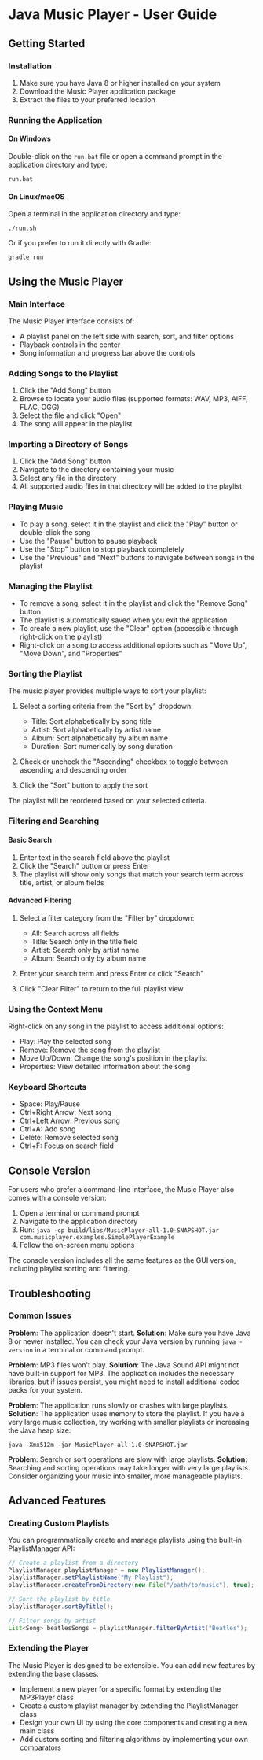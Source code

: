 # Java Music Player - User Guide

## Getting Started

### Installation

1. Make sure you have Java 8 or higher installed on your system
2. Download the Music Player application package
3. Extract the files to your preferred location

### Running the Application

#### On Windows
Double-click on the `run.bat` file or open a command prompt in the application directory and type:
```
run.bat
```

#### On Linux/macOS
Open a terminal in the application directory and type:
```
./run.sh
```

Or if you prefer to run it directly with Gradle:
```
gradle run
```

## Using the Music Player

### Main Interface

The Music Player interface consists of:
- A playlist panel on the left side with search, sort, and filter options
- Playback controls in the center
- Song information and progress bar above the controls

### Adding Songs to the Playlist

1. Click the "Add Song" button
2. Browse to locate your audio files (supported formats: WAV, MP3, AIFF, FLAC, OGG)
3. Select the file and click "Open"
4. The song will appear in the playlist

### Importing a Directory of Songs

1. Click the "Add Song" button
2. Navigate to the directory containing your music
3. Select any file in the directory
4. All supported audio files in that directory will be added to the playlist

### Playing Music

- To play a song, select it in the playlist and click the "Play" button or double-click the song
- Use the "Pause" button to pause playback
- Use the "Stop" button to stop playback completely
- Use the "Previous" and "Next" buttons to navigate between songs in the playlist

### Managing the Playlist

- To remove a song, select it in the playlist and click the "Remove Song" button
- The playlist is automatically saved when you exit the application
- To create a new playlist, use the "Clear" option (accessible through right-click on the playlist)
- Right-click on a song to access additional options such as "Move Up", "Move Down", and "Properties"

### Sorting the Playlist

The music player provides multiple ways to sort your playlist:

1. Select a sorting criteria from the "Sort by" dropdown:
   - Title: Sort alphabetically by song title
   - Artist: Sort alphabetically by artist name
   - Album: Sort alphabetically by album name
   - Duration: Sort numerically by song duration

2. Check or uncheck the "Ascending" checkbox to toggle between ascending and descending order

3. Click the "Sort" button to apply the sort

The playlist will be reordered based on your selected criteria.

### Filtering and Searching

#### Basic Search
1. Enter text in the search field above the playlist
2. Click the "Search" button or press Enter
3. The playlist will show only songs that match your search term across title, artist, or album fields

#### Advanced Filtering
1. Select a filter category from the "Filter by" dropdown:
   - All: Search across all fields
   - Title: Search only in the title field
   - Artist: Search only by artist name
   - Album: Search only by album name

2. Enter your search term and press Enter or click "Search"

3. Click "Clear Filter" to return to the full playlist view

### Using the Context Menu

Right-click on any song in the playlist to access additional options:
- Play: Play the selected song
- Remove: Remove the song from the playlist
- Move Up/Down: Change the song's position in the playlist
- Properties: View detailed information about the song

### Keyboard Shortcuts

- Space: Play/Pause
- Ctrl+Right Arrow: Next song
- Ctrl+Left Arrow: Previous song
- Ctrl+A: Add song
- Delete: Remove selected song
- Ctrl+F: Focus on search field

## Console Version

For users who prefer a command-line interface, the Music Player also comes with a console version:

1. Open a terminal or command prompt
2. Navigate to the application directory
3. Run: `java -cp build/libs/MusicPlayer-all-1.0-SNAPSHOT.jar com.musicplayer.examples.SimplePlayerExample`
4. Follow the on-screen menu options

The console version includes all the same features as the GUI version, including playlist sorting and filtering.

## Troubleshooting

### Common Issues

**Problem**: The application doesn't start.
**Solution**: Make sure you have Java 8 or newer installed. You can check your Java version by running `java -version` in a terminal or command prompt.

**Problem**: MP3 files won't play.
**Solution**: The Java Sound API might not have built-in support for MP3. The application includes the necessary libraries, but if issues persist, you might need to install additional codec packs for your system.

**Problem**: The application runs slowly or crashes with large playlists.
**Solution**: The application uses memory to store the playlist. If you have a very large music collection, try working with smaller playlists or increasing the Java heap size:
```
java -Xmx512m -jar MusicPlayer-all-1.0-SNAPSHOT.jar
```

**Problem**: Search or sort operations are slow with large playlists.
**Solution**: Searching and sorting operations may take longer with very large playlists. Consider organizing your music into smaller, more manageable playlists.

## Advanced Features

### Creating Custom Playlists

You can programmatically create and manage playlists using the built-in PlaylistManager API:

```java
// Create a playlist from a directory
PlaylistManager playlistManager = new PlaylistManager();
playlistManager.setPlaylistName("My Playlist");
playlistManager.createFromDirectory(new File("/path/to/music"), true); // true for recursive search

// Sort the playlist by title
playlistManager.sortByTitle();

// Filter songs by artist
List<Song> beatlesSongs = playlistManager.filterByArtist("Beatles");
```

### Extending the Player

The Music Player is designed to be extensible. You can add new features by extending the base classes:

- Implement a new player for a specific format by extending the MP3Player class
- Create a custom playlist manager by extending the PlaylistManager class
- Design your own UI by using the core components and creating a new main class
- Add custom sorting and filtering algorithms by implementing your own comparators
